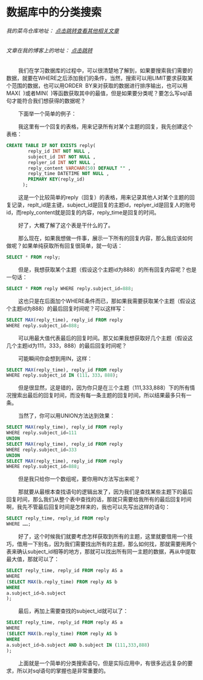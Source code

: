 # 数据库中的分类搜索
###### 我的菜鸟仓库地址： [点击跳转查看其他相关文章](https://github.com/ershing/RookieAngle "菜鸟仓库")
###### 文章在我的博客上的地址： [点击跳转](http://www.ershing.cn/sort-search/ "点击我")

        我们在学习数据库的过程中，可以很清楚地了解到，如果要搜索我们需要的数据，就要在WHERE之后添加我们的条件，当然，搜索可以用LIMIT要求获取某个范围的数据，也可以用ORDER  BY来对获取的数据进行排序输出，也可以用MAX(  )或者MIN(  )等函数获取其中的最值，但是如果要分类呢？要怎么写sql语句才能符合我们想获得的数据呢？

        下面举一个简单的例子：

        我这里有一个回复的表格，用来记录所有对某个主题的回复，我先创建这个表格：
```sql
CREATE TABLE IF NOT EXISTS reply(
        reply_id INT NOT NULL ,
        subject_id INT NOT NULL ,
        replyer_id INT NOT NULL ,
        reply_content VARCHAR(50) DEFAULT "" ,
        reply_time DATETIME NOT NULL ,
        PRIMARY KEY(reply_id)
      );
```
        这是一个比较简单的reply（回复）的表格，用来记录其他人对某个主题的回复记录，replt_id是主键，subject_id是回复的主题id，replyer_id是回复人的账号id，而reply_content就是回复的内容，reply_time是回复的时间。

        好了，大概了解了这个表是干什么的了。

        那么现在，如果我想做一件事，展示一下所有的回复内容，那么我应该如何做呢？如果单纯获取所有回复很简单，就一句话：
```sql
SELECT * FROM reply;
```
        但是，我想获取某个主题（假设这个主题id为888）的所有回复内容呢？也是一句话：
```sql
SELECT * FROM reply WHERE reply.subject_id=888;
```
        这也只是在后面加个WHERE条件而已，那如果我需要获取某个主题（假设这个主题id为888）的最后回复时间呢？可以这样写：
```sql
SELECT MAX(reply_time), reply_id FROM reply 
WHERE reply.subject_id=888;
```
        可以用最大值代表最后的回复时间。那又如果我想获取好几个主题（假设这几个主题id为111，333，888）的最后回复时间呢？

        可能瞬间你会想到用IN，这样：
```sql
SELECT MAX(reply_time), reply_id FROM reply 
WHERE reply.subject_id IN (111，333，888);
```
        但是很显然，这是错的，因为你只是在三个主题（111,333,888）下的所有情况搜索出最后的回复时间，而没有每一条主题的回复时间，所以结果最多只有一条。

        当然了，你可以用UNION方法达到效果：
```sql
SELECT MAX(reply_time), reply_id FROM reply 
WHERE reply.subject_id=111
UNION
SELECT MAX(reply_time), reply_id FROM reply 
WHERE reply.subject_id=333
UNION
SELECT MAX(reply_time), reply_id FROM reply 
WHERE reply.subject_id=888;
```
        但是我只给你一个数组呢，要你用IN方法写出来呢？

        那就要从最根本查找语句的逻辑出发了，因为我们是查找某些主题下的最后回复时间，那么我们从整个表中查找的话，那就只需要给我所有的最后回复时间啊，我先不管最后回复时间是怎样来的，我也可以先写出这样的语句：
```sql
SELECT reply_time, reply_id FROM reply 
WHERE ……;
```
        好了，这个时候我们就要考虑怎样获取到所有的主题，这里就要借用一个技巧，借用一下别名，因为我们需要找出所有的主题，那么如何找，那就需要用两个表来确认subject_id相等的地方，那就可以找出所有同一主题的数据，再从中提取最大值，那就可以了：
```sql
SELECT reply_time, reply_id FROM reply AS a
WHERE 
(SELECT MAX(b.reply_time) FROM reply AS b 
WHERE
a.subject_id=b.subject
);
```
        最后，再加上需要查找的subject_id就可以了：
```sql
SELECT reply_time, reply_id FROM reply AS a
WHERE 
(SELECT MAX(b.reply_time) FROM reply AS b 
WHERE
a.subject_id=b.subject AND b.subject IN (111,333,888)
);
```
        上面就是一个简单的分类搜索语句，但是实际应用中，有很多远远复杂的要求，所以对sql语句的掌握也是非常重要的。

 
